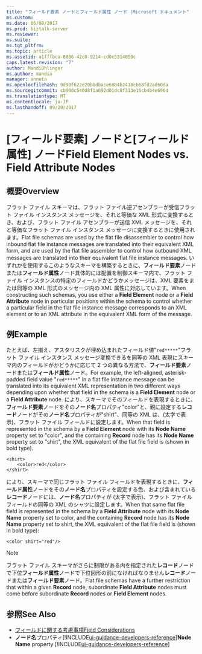 ```yaml
---
title: "フィールド要素 ノードとフィールド属性 ノード |Microsoft ドキュメント"
ms.custom: 
ms.date: 06/08/2017
ms.prod: biztalk-server
ms.reviewer: 
ms.suite: 
ms.tgt_pltfrm: 
ms.topic: article
ms.assetid: a1fffbca-8886-42c0-9214-cd0c5314850c
caps.latest.revision: "7"
author: MandiOhlinger
ms.author: mandia
manager: anneta
ms.openlocfilehash: 9d90f622e20bbdbace6804b2418cb68fd2ad60da
ms.sourcegitcommit: cb908c540d8f1a692d01dc8f313e16cb4b4e696d
ms.translationtype: MT
ms.contentlocale: ja-JP
ms.lasthandoff: 09/20/2017
---
```

# <a name="field-element-nodes-vs-field-attribute-nodes"></a><span data-ttu-id="26b8e-102">[フィールド要素] ノードと[フィールド属性] ノード</span><span class="sxs-lookup"><span data-stu-id="26b8e-102">Field Element Nodes vs. Field Attribute Nodes</span></span>

## <a name="overview"></a><span data-ttu-id="26b8e-103">概要</span><span class="sxs-lookup"><span data-stu-id="26b8e-103">Overview</span></span>
<span data-ttu-id="26b8e-104">フラット ファイル スキーマは、フラット ファイル逆アセンブラーが受信フラット ファイル インスタンス メッセージを、それと等価な XML 形式に変換するとき、および、フラット ファイル アセンブラーが送信 XML メッセージを、それと等価なフラット ファイル インスタンス メッセージに変換するときに使用されます。</span><span class="sxs-lookup"><span data-stu-id="26b8e-104">Flat file schemas are used by the flat file disassembler to control how inbound flat file instance messages are translated into their equivalent XML form, and are used by the flat file assembler to control how outbound XML messages are translated into their equivalent flat file instance messages.</span></span> <span data-ttu-id="26b8e-105">いずれかを使用するこのようなスキーマを構築するときに、**フィールド要素**ノードまたは**フィールド属性**ノード具体的には配置を制御スキーマ内で、フラット ファイル インスタンスの特定のフィールドかどうかメッセージは、XML 要素をまたは同等の XML 形式のメッセージ内の XML 属性に対応しています。</span><span class="sxs-lookup"><span data-stu-id="26b8e-105">When constructing such schemas, you use either a **Field Element** node or a **Field Attribute** node in particular positions within the schema to control whether a particular field in the flat file instance message corresponds to an XML element or to an XML attribute in the equivalent XML form of the message.</span></span>  

## <a name="example"></a><span data-ttu-id="26b8e-106">例</span><span class="sxs-lookup"><span data-stu-id="26b8e-106">Example</span></span>  
 <span data-ttu-id="26b8e-107">たとえば、左揃え、アスタリスクが埋め込まれたフィールド値"`red*****`"フラット ファイル インスタンス メッセージ変換できるを同等の XML 表現にスキーマ内のフィールドがかどうかに応じて 2 つの異なる方法で、**フィールド要素**ノードまたは**フィールド属性**ノード。</span><span class="sxs-lookup"><span data-stu-id="26b8e-107">For example, the left-aligned, asterisk-padded field value "`red*****`" in a flat file instance message can be translated into its equivalent XML representation in two different ways depending upon whether that field in the schema is a **Field Element** node or a **Field Attribute** node.</span></span> <span data-ttu-id="26b8e-108">により、スキーマでそのフィールドを表現するときに、**フィールド要素**ノードをその**ノード名**プロパティ"color"と、親に設定する**レコード**ノードがその**ノード名**プロパティが"shirt"、同等の XML は、(太字で表示)、フラット ファイル フィールドに設定します。</span><span class="sxs-lookup"><span data-stu-id="26b8e-108">When that field is represented in the schema by a **Field Element** node with its **Node Name** property set to "color", and the containing **Record** node has its **Node Name** property set to "shirt", the XML equivalent of the flat file field is (shown in bold type).</span></span>  
  
```  
<shirt>  
    <color>red</color>  
</shirt>  
```  
  
 <span data-ttu-id="26b8e-109">により、スキーマで同じフラット ファイル フィールドを表現するときに、**フィールド属性**ノードをその**ノード名**プロパティを設定する色、および含まれている**レコード**ノードには、**ノード名**プロパティが (太字で表示)、フラット ファイル フィールドの同等の XML のシャツに設定します。</span><span class="sxs-lookup"><span data-stu-id="26b8e-109">When that same flat file field is represented in the schema by a **Field Attribute** node with its **Node Name** property set to color, and the containing **Record** node has its **Node Name** property set to shirt, the XML equivalent of the flat file field is (shown in bold type):</span></span>  
  
```  
<color shirt="red"/>  
```  
  
> [!NOTE]
>  <span data-ttu-id="26b8e-110">フラット ファイル スキーマがさらに制限がある内を指定された**レコード**ノードで下位**フィールド属性**ノードで下位図形の前になければなりません**レコード**ノードまたは**フィールド要素**ノード。</span><span class="sxs-lookup"><span data-stu-id="26b8e-110">Flat file schemas have a further restriction that within a given **Record** node, subordinate **Field Attribute** nodes must come before subordinate **Record** nodes or **Field Element** nodes.</span></span>  
  
## <a name="see-also"></a><span data-ttu-id="26b8e-111">参照</span><span class="sxs-lookup"><span data-stu-id="26b8e-111">See Also</span></span>  
-  [<span data-ttu-id="26b8e-112">フィールドに関する考慮事項</span><span class="sxs-lookup"><span data-stu-id="26b8e-112">Field Considerations</span></span>](../core/field-considerations.md)
-  <span data-ttu-id="26b8e-113">**ノード名**プロパティ[!INCLUDE[ui-guidance-developers-reference](../includes/ui-guidance-developers-reference.md)]</span><span class="sxs-lookup"><span data-stu-id="26b8e-113">**Node Name** property [!INCLUDE[ui-guidance-developers-reference](../includes/ui-guidance-developers-reference.md)]</span></span>